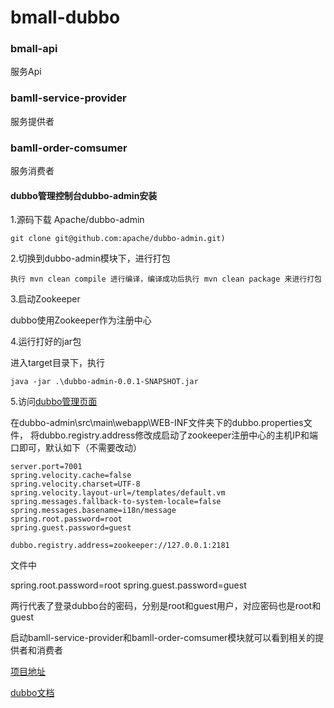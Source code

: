 # bmall-dubbo

### bmall-api 
服务Api
### bamll-service-provider
服务提供者
### bamll-order-comsumer
服务消费者

#### dubbo管理控制台dubbo-admin安装
1.源码下载
Apache/dubbo-admin  
```$xslt
git clone git@github.com:apache/dubbo-admin.git)
```
2.切换到dubbo-admin模块下，进行打包
```$xslt
执行 mvn clean compile 进行编译，编译成功后执行 mvn clean package 来进行打包
```
3.启动Zookeeper

dubbo使用Zookeeper作为注册中心

4.运行打好的jar包

进入target目录下，执行
```$xslt
java -jar .\dubbo-admin-0.0.1-SNAPSHOT.jar
```
5.访问[dubbo管理页面](http://127.0.0.1:7001/)

在dubbo-admin\src\main\webapp\WEB-INF文件夹下的dubbo.properties文件，
将dubbo.registry.address修改成启动了zookeeper注册中心的主机IP和端口即可，默认如下（不需要改动）

```$xslt
server.port=7001
spring.velocity.cache=false
spring.velocity.charset=UTF-8
spring.velocity.layout-url=/templates/default.vm
spring.messages.fallback-to-system-locale=false
spring.messages.basename=i18n/message
spring.root.password=root
spring.guest.password=guest

dubbo.registry.address=zookeeper://127.0.0.1:2181
```
文件中

spring.root.password=root
spring.guest.password=guest

两行代表了登录dubbo台的密码，分别是root和guest用户，对应密码也是root和guest

启动bamll-service-provider和bamll-order-comsumer模块就可以看到相关的提供者和消费者

[项目地址](https://github.com/sdisk/bmall-dubbo.git)

[dubbo文档](http://dubbo.apache.org/zh-cn/docs/user/quick-start.html)
